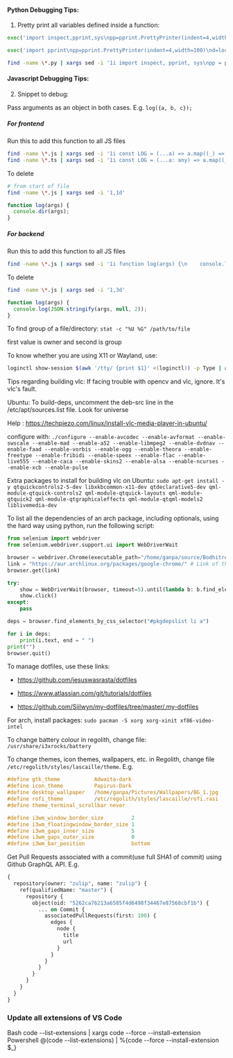 #### Python Debugging Tips:

1. Pretty print all variables defined inside a function:

```python
exec('import inspect,pprint,sys\npp=pprint.PrettyPrinter(indent=4,width=100)\nd={k:v for k,v in locals().items() if not inspect.ismodule(v)}\npp.pprint(d)\nprint("\\nStack trace:")\nfor i in inspect.stack():\n    print(i.function, "\nin", i.filename, "at line no.", i.lineno)', globals())
```

```python
exec('import pprint\npp=pprint.PrettyPrinter(indent=4,width=100)\nd=locals()\ndel d["d"]\nif "__builtins__" in d:\n    del d["__builtins__"]\npp.pprint(d)')
```

```sh
find -name \*.py | xargs sed -i '1i import inspect, pprint, sys\npp = pprint.PrettyPrinter(indent=4, width=100, stream=sys.stderr)\ndef LOG(*args):\n    for arg in args:\n        pp.pprint(arg)'
```

#### Javascript Debugging Tips:

2. Snippet to debug:

Pass arguments as an object in both cases. E.g. `log({a, b, c});`

##### For frontend

Run this to add this function to all JS files

```sh
find -name \*.js | xargs sed -i '1i const LOG = (...a) => a.map((_) => console.debug(JSON.stringify(_, null, 2)));\n'
find -name \*.ts | xargs sed -i '1i const LOG = (...a: any) => a.map((_: any) => console.debug(JSON.stringify(_, null, 2)));\n'
```

To delete

```sh
# from start of file
find -name \*.js | xargs sed -i '1,1d'
```

```javascript
function log(args) {
  console.dir(args);
}
```

##### For backend

Run this to add this function to all JS files

```sh
find -name \*.js | xargs sed -i '1i function log(args) {\n    console.log(JSON.stringify(args, null, 2));\n}\n'
```

To delete

```sh
find -name \*.js | xargs sed -i '1,3d'
```

```javascript
function log(args) {
  console.log(JSON.stringify(args, null, 2));
}
```

To find group of a file/directory: `stat -c "%U %G" /path/to/file`

first value is owner and second is group

To know whether you are using X11 or Wayland, use:

```sh
loginctl show-session $(awk '/tty/ {print $1}' <(loginctl)) -p Type | awk -F= '{print $2}'
```

Tips regarding building vlc:
If facing trouble with opencv and vlc, ignore. It's vlc's fault.

Ubuntu:
To build-deps, uncomment the deb-src line in the /etc/apt/sources.list file. Look for universe

Help : https://techpiezo.com/linux/install-vlc-media-player-in-ubuntu/

configure with:
`./configure --enable-avcodec --enable-avformat --enable-swscale --enable-mad --enable-a52 --enable-libmpeg2 --enable-dvdnav --enable-faad --enable-vorbis --enable-ogg --enable-theora --enable-freetype --enable-fribidi --enable-speex --enable-flac --enable-live555 --enable-caca --enable-skins2 --enable-alsa --enable-ncurses --enable-xcb --enable-pulse`

Extra packages to install for building vlc on Ubuntu:
`sudo apt-get install -y qtquickcontrols2-5-dev libxkbcommon-x11-dev qtdeclarative5-dev qml-module-qtquick-controls2 qml-module-qtquick-layouts qml-module-qtquick2 qml-module-qtgraphicaleffects qml-module-qtqml-models2 liblivemedia-dev`

To list all the dependencies of an arch package, including optionals, using the hard way using python, run the following script:

```python
from selenium import webdriver
from selenium.webdriver.support.ui import WebDriverWait

browser = webdriver.Chrome(executable_path="/home/ganpa/source/Bodhitree-Scrapper/assets/chromedriver_linux")
link = "https://aur.archlinux.org/packages/google-chrome/" # Link of the package
browser.get(link)

try:
    show = WebDriverWait(browser, timeout=5).until(lambda b: b.find_element_by_css_selector("#pkgdepslistlink"))
    show.click()
except:
    pass

deps = browser.find_elements_by_css_selector("#pkgdepslist li a")

for i in deps:
    print(i.text, end = " ")
print("")
browser.quit()
```

To manage dotfiles, use these links:

- https://github.com/jesuswasrasta/dotfiles

- https://www.atlassian.com/git/tutorials/dotfiles

- https://github.com/Siilwyn/my-dotfiles/tree/master/.my-dotfiles

For arch, install packages:
`sudo pacman -S xorg xorg-xinit xf86-video-intel`

To change battery colour in regolith, change file:
`/usr/share/i3xrocks/battery`

To change themes, icon themes, wallpapers, etc. in Regolith, change file `/etc/regolith/styles/lascaille/theme`.
E.g.

```C
#define gtk_theme           Adwaita-dark
#define icon_theme          Papirus-Dark
#define desktop_wallpaper   /home/ganpa/Pictures/Wallpapers/BG_1.jpg
#define rofi_theme          /etc/regolith/styles/lascaille/rofi.rasi
#define theme_terminal_scrollbar never

#define i3wm_window_border_size         2
#define i3wm_floatingwindow_border_size 1
#define i3wm_gaps_inner_size            5
#define i3wm_gaps_outer_size            0
#define i3wm_bar_position               bottom
```

Get Pull Requests associated with a commit(use full SHA1 of commit) using Github GraphQL API.
E.g.

```graphql
{
  repository(owner: "zulip", name: "zulip") {
    ref(qualifiedName: "master") {
      repository {
        object(oid: "5262ca76213a6585f4d6498f34467e87568cbf1b") {
          ... on Commit {
            associatedPullRequests(first: 100) {
              edges {
                node {
                  title
                  url
                }
              }
            }
          }
        }
      }
    }
  }
}
```

### Update all extensions of VS Code
Bash
code --list-extensions | xargs code --force --install-extension
Powershell
@(code --list-extensions) | %{code --force --install-extension $_}
